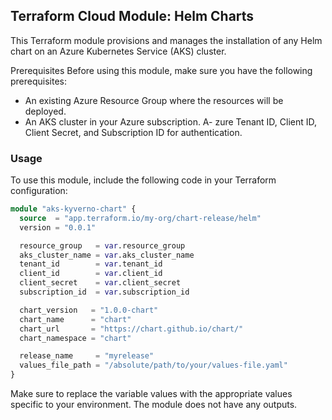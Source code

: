 ## Terraform Cloud Module: Helm Charts
This Terraform module provisions and manages the installation of any Helm chart on an Azure Kubernetes Service (AKS) cluster.

Prerequisites
Before using this module, make sure you have the following prerequisites:

- An existing Azure Resource Group where the resources will be deployed.
- An AKS cluster in your Azure subscription.
A- zure Tenant ID, Client ID, Client Secret, and Subscription ID for authentication.

### Usage
To use this module, include the following code in your Terraform configuration:

```terraform
module "aks-kyverno-chart" {
  source  = "app.terraform.io/my-org/chart-release/helm"
  version = "0.0.1"

  resource_group   = var.resource_group
  aks_cluster_name = var.aks_cluster_name
  tenant_id        = var.tenant_id
  client_id        = var.client_id
  client_secret    = var.client_secret
  subscription_id  = var.subscription_id

  chart_version   = "1.0.0-chart"
  chart_name      = "chart"
  chart_url       = "https://chart.github.io/chart/"
  chart_namespace = "chart"

  release_name     = "myrelease"
  values_file_path = "/absolute/path/to/your/values-file.yaml"
}
```
Make sure to replace the variable values with the appropriate values specific to your environment.
The module does not have any outputs.

